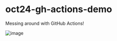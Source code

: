 # oct24-gh-actions-demo
Messing around with GitHub Actions!



<!--Pokemon Sprite-->
![image](https://raw.githubusercontent.com/PokeAPI/sprites/master/sprites/pokemon/6.png)